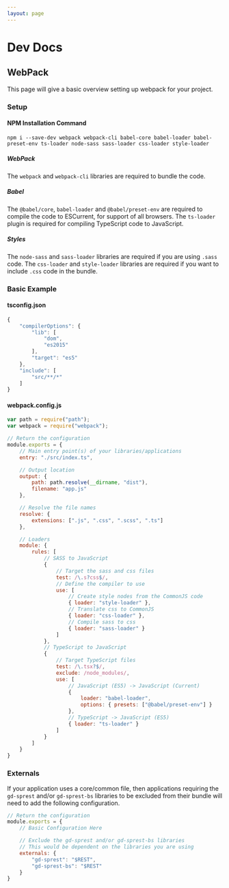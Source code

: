 ```yaml
---
layout: page
---
```

# Dev Docs

## WebPack

This page will give a basic overview setting up webpack for your project.

### Setup

#### NPM Installation Command

```
npm i --save-dev webpack webpack-cli babel-core babel-loader babel-preset-env ts-loader node-sass sass-loader css-loader style-loader
```

##### WebPack

The `webpack` and `webpack-cli` libraries are required to bundle the code.

##### Babel

The `@babel/core`, `babel-loader` and `@babel/preset-env` are required to compile the code to ESCurrent, for support of all browsers. The `ts-loader` plugin is required for compiling TypeScript code to JavaScript.

##### Styles

The `node-sass` and `sass-loader` libraries are required if you are using `.sass` code. The `css-loader` and `style-loader` libraries are required if you want to include `.css` code in the bundle.

### Basic Example

#### tsconfig.json

```js
{
    "compilerOptions": {
        "lib": [
            "dom",
            "es2015"
        ],
        "target": "es5"
    },
    "include": [
        "src/**/*"
    ]
}
```

#### webpack.config.js

```js
var path = require("path");
var webpack = require("webpack");

// Return the configuration
module.exports = {
    // Main entry point(s) of your libraries/applications
    entry: "./src/index.ts",

    // Output location
    output: {
        path: path.resolve(__dirname, "dist"),
        filename: "app.js"
    },

    // Resolve the file names
    resolve: {
        extensions: [".js", ".css", ".scss", ".ts"]
    },

    // Loaders
    module: {
        rules: [
            // SASS to JavaScript
            {
                // Target the sass and css files
                test: /\.s?css$/,
                // Define the compiler to use
                use: [
                    // Create style nodes from the CommonJS code
                    { loader: "style-loader" },
                    // Translate css to CommonJS
                    { loader: "css-loader" },
                    // Compile sass to css
                    { loader: "sass-loader" }
                ]
            },
            // TypeScript to JavaScript
            {
                // Target TypeScript files
                test: /\.tsx?$/,
                exclude: /node_modules/,
                use: [
                    // JavaScript (ES5) -> JavaScript (Current)
                    {
                        loader: "babel-loader",
                        options: { presets: ["@babel/preset-env"] }
                    },
                    // TypeScript -> JavaScript (ES5)
                    { loader: "ts-loader" }
                ]
            }
        ]
    }
}
```

### Externals

If your application uses a core/common file, then applications requiring the `gd-sprest` and/or `gd-sprest-bs` libraries to be excluded from their bundle will need to add the following configuration.

```js
// Return the configuration
module.exports = {
    // Basic Configuration Here

    // Exclude the gd-sprest and/or gd-sprest-bs libraries
    // This would be dependent on the libraries you are using
    externals: {
        "gd-sprest": "$REST",
        "gd-sprest-bs": "$REST"
    }
}
```